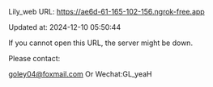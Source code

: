 Lily_web URL: https://ae6d-61-165-102-156.ngrok-free.app

Updated at: 2024-12-10 05:50:44

If you cannot open this URL, the server might be down.

Please contact: 

goley04@foxmail.com Or Wechat:GL_yeaH